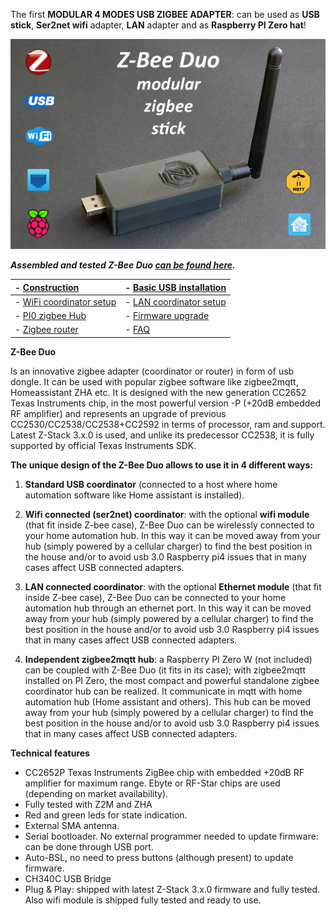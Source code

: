 
The first **MODULAR 4 MODES USB ZIGBEE ADAPTER**: can be used as **USB stick**, **Ser2net wifi** adapter, **LAN** adapter and as **Raspberry PI Zero hat**!

<img src="https://github.com/Gio-dot/Z-Bee-Duo/blob/main/images/20211010_101921-ico-3.jpg?raw=true" width="900">

***Assembled and tested Z-Bee Duo [can be found here](https://www.tindie.com/products/23046/).***

| - [Construction](https://gio-dot.github.io/Z-Bee-Duo/mechanical)      |  - [Basic USB installation](https://gio-dot.github.io/Z-Bee-Duo/usb-coordinator)             |
| :-------------------------- | :-------------------------- |
| - [WiFi coordinator setup](https://gio-dot.github.io/Z-Bee-Duo/wifi-coordinator)  | - [LAN coordinator setup](https://gio-dot.github.io/Z-Bee-Duo/lan-coordinator)  |
| - [PI0 zigbee Hub](https://gio-dot.github.io/Z-Bee-Duo/pi0-zigbee-hub)   | - [Firmware upgrade](https://gio-dot.github.io/Z-Bee-Duo/Firmware-upgrade)  |
| - [Zigbee router](https://gio-dot.github.io/Z-Bee-Duo/zigbee-router)   |- [FAQ](https://gio-dot.github.io/Z-Bee-Duo/FAQ) |


**Z-Bee Duo**

Is an innovative zigbee adapter (coordinator or router) in form of usb dongle. It can be used with popular zigbee software like zigbee2mqtt, Homeassistant ZHA etc. It is designed with the new generation CC2652 Texas Instruments chip, in the most powerful version -P (+20dB embedded RF amplifier) and represents an upgrade of previous CC2530/CC2538/CC2538+CC2592 in terms of processor, ram and support. Latest Z-Stack 3.x.0 is used, and unlike its predecessor CC2538, it is fully supported by official Texas Instruments SDK.

**The unique design of the Z-Bee Duo allows to use it in 4 different ways:**

1.	**Standard USB coordinator** (connected to a host where home automation software like Home assistant is installed).

2.	**Wifi connected (ser2net) coordinator**: with the optional **wifi module** (that fit inside Z-bee case), Z-Bee Duo can be wirelessly connected to your home automation hub. In this way it can be moved away from your hub (simply powered by a cellular charger) to find the best position in the house and/or to avoid usb 3.0 Raspberry pi4 issues that in many cases affect USB connected adapters.

3.	**LAN connected coordinator**: with the optional **Ethernet module** (that fit inside Z-bee case), Z-Bee Duo can be connected to your home automation hub through an ethernet port. In this way it can be moved away from your hub (simply powered by a cellular charger) to find the best position in the house and/or to avoid usb 3.0 Raspberry pi4 issues that in many cases affect USB connected adapters.

4.	**Independent zigbee2mqtt hub**: a Raspberry PI Zero W (not included) can be coupled with Z-Bee Duo (it fits in its case); with zigbee2mqtt installed on PI Zero, the most compact and powerful standalone zigbee coordinator hub can be realized. It communicate in mqtt with home automation hub (Home assistant and others). This hub can be moved away from your hub (simply powered by a cellular charger) to find the best position in the house and/or to avoid usb 3.0 Raspberry pi4 issues that in many cases affect USB connected adapters.

**Technical features**

- CC2652P Texas Instruments ZigBee chip with embedded +20dB RF amplifier for maximum range. Ebyte or RF-Star chips are used (depending on market availability). 
- Fully tested with Z2M and ZHA
- Red and green leds for state indication.
- External SMA antenna.
- Serial bootloader. No external programmer needed to update firmware: can be done through USB port.
- Auto-BSL, no need to press buttons (although present) to update firmware.
- CH340C USB Bridge
- Plug & Play: shipped with latest Z-Stack 3.x.0 firmware and fully tested. Also wifi module is shipped fully tested and ready to use.






